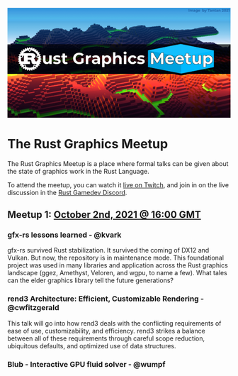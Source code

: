 ![meetup logo](MeetupLogo.png)

# The Rust Graphics Meetup

The Rust Graphics Meetup is a place where formal talks can be given about the state of graphics work in the Rust Language.

To attend the meetup, you can watch it [live on Twitch](https://www.twitch.tv/rustgamedev), and join in on the live discussion in the [Rust Gamedev Discord](https://discord.gg/yNtPTb2).

## Meetup 1: [October 2nd, 2021 @ 16:00 GMT](https://everytimezone.com/s/639e42bc)

### gfx-rs lessons learned - @kvark

gfx-rs survived Rust stabilization. It survived the coming of DX12 and Vulkan. But now, the repository is in maintenance mode. This foundational project was used in many libraries and application across the Rust graphics landscape (ggez, Amethyst, Veloren, and wgpu, to name a few). What tales can the elder graphics library tell the future generations?

### rend3 Architecture: Efficient, Customizable Rendering - @cwfitzgerald

This talk will go into how rend3 deals with the conflicting requirements of ease of use, customizability, and efficiency. rend3 strikes a balance between all of these requirements through careful scope reduction, ubiquitous defaults, and optimized use of data structures.

### Blub - Interactive GPU fluid solver - @wumpf
